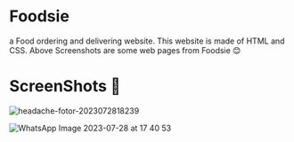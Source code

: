 # Foodsie
a Food ordering and delivering website. This website is made of HTML and CSS. Above Screenshots are some web pages from Foodsie 😊

# ScreenShots 📸
![headache-fotor-2023072818239](https://github.com/Thisisamulya/foodsie/assets/128579615/e733ee7e-ac36-45ba-9fca-5e7a2838417b)


![WhatsApp Image 2023-07-28 at 17 40 53](https://github.com/Thisisamulya/foodsie/assets/128579615/cefaa4be-bc01-4b6f-bb60-e78f7459bec9)

